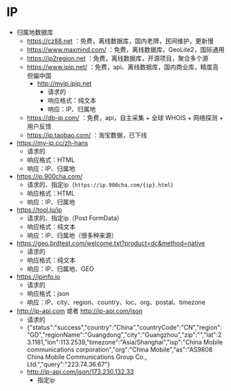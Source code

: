 # IP
- 归属地数据库
	- https://cz88.net ：免费，离线数据库，国内老牌，民间维护，更新慢
	- https://www.maxmind.com/ ：免费，离线数据库，GeoLite2，国际通用
	- https://ip2region.net ：免费，离线数据库，开源项目，聚合多个源
	- https://www.ipip.net/ ：免费，api、离线数据库，国内商业库，精度高但偏中国
		- http://myip.ipip.net
			- 请求的
			- 响应格式：纯文本
			- 响应：IP、归属地
	- https://db-ip.com/ ：免费，api，自主采集 + 全球 WHOIS + 网络探测 + 用户反馈
	- https://ip.taobao.com/ ：淘宝数据，已下线
- https://my-ip.cc/zh-hans
	- 请求的
	- 响应格式：HTML
	- 响应：IP、归属地
- https://ip.900cha.com/
	- 请求的、指定ip（`https://ip.900cha.com/{ip}.html`）
	- 响应格式：HTML
	- 响应：IP、归属地
- https://tool.lu/ip
	- 请求的、指定ip（Post FormData）
	- 响应格式：纯文本
	- 响应：IP、归属地（很多种来源）
- https://geo.brdtest.com/welcome.txt?product=dc&method=native
	- 请求的
	- 响应格式：纯文本
	- 响应：IP、归属地、GEO
- https://ipinfo.io
	- 请求的
	- 响应格式：json
	- 响应：IP、city、region、country、loc、org、postal、timezone
- http://ip-api.com 或者 http://ip-api.com/json
	- 请求的
	- {"status":"success","country":"China","countryCode":"CN","region":"GD","regionName":"Guangdong","city":"Guangzhou","zip":"","lat":23.1181,"lon":113.2539,"timezone":"Asia/Shanghai","isp":"China Mobile communications corporation","org":"China Mobile","as":"AS9808 China Mobile Communications Group Co., Ltd.","query":"223.74.36.67"}
	- http://ip-api.com/json/173.230.132.33
		- 指定ip